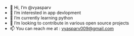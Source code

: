 - 👋 Hi, I’m @vyasparv
- 👀 I’m interested in app devlopment 
- 🌱 I’m currently learning python
- 💞️ I’m looking to contribute in various open source projects
- 📫 You can reach me at : vyasparv009@gmail.com

<!---
vyasparv/vyasparv is a ✨ special ✨ repository because its `README.md` (this file) appears on your GitHub profile.
You can click the Preview link to take a look at your changes.
--->
